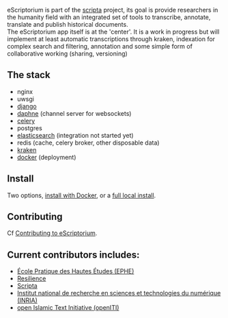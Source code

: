 eScriptorium is part of the [scripta](https://www.psl.eu/en/scripta) project, its goal is provide researchers in the humanity field with an integrated set of tools to transcribe, annotate, translate and publish historical documents.  
The eScriptorium app itself is at the 'center'. It is a work in progress but will implement at least automatic transcriptions through kraken, indexation for complex search and filtering, annotation and some simple form of collaborative working (sharing, versioning)
  
## The stack
- nginx
- uwsgi
- [django](https://www.djangoproject.com/)
- [daphne](https://github.com/django/daphne) (channel server for websockets)
- [celery](http://www.celeryproject.org/)
- postgres
- [elasticsearch](https://www.elastic.co/) (integration not started yet)
- redis (cache, celery broker, other disposable data)
- [kraken](http://kraken.re)
- [docker](https://www.docker.com/) (deployment)
  
  
## Install
Two options, [install with Docker](https://gitlab.inria.fr/scripta/escriptorium/-/wikis/docker-install), or a [full local install](https://gitlab.inria.fr/scripta/escriptorium/-/wikis/full-install).  


## Contributing
Cf [Contributing to eScriptorium](https://gitlab.inria.fr/scripta/escriptorium/-/wikis/contributing).

## Current contributors includes:
- [École Pratique des Hautes Études (EPHE)](https://www.ephe.psl.eu)
- [Resilience](https://www.resilience-ri.eu/)
- [Scripta](https://scripta.psl.eu/en/)
- [Institut national de recherche en sciences et technologies du numérique (INRIA)](https://inria.fr/en)
- [open Islamic Text Initiative (openITI)](https://www.openiti.org/)
